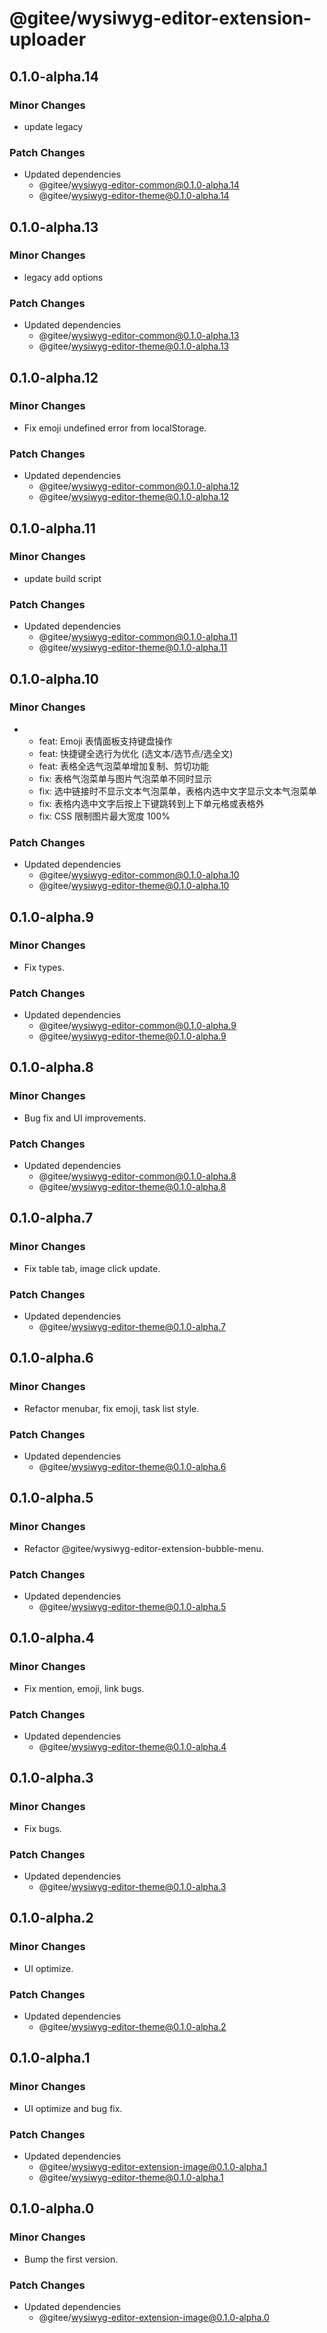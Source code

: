 # @gitee/wysiwyg-editor-extension-uploader

## 0.1.0-alpha.14

### Minor Changes

- update legacy

### Patch Changes

- Updated dependencies
  - @gitee/wysiwyg-editor-common@0.1.0-alpha.14
  - @gitee/wysiwyg-editor-theme@0.1.0-alpha.14

## 0.1.0-alpha.13

### Minor Changes

- legacy add options

### Patch Changes

- Updated dependencies
  - @gitee/wysiwyg-editor-common@0.1.0-alpha.13
  - @gitee/wysiwyg-editor-theme@0.1.0-alpha.13

## 0.1.0-alpha.12

### Minor Changes

- Fix emoji undefined error from localStorage.

### Patch Changes

- Updated dependencies
  - @gitee/wysiwyg-editor-common@0.1.0-alpha.12
  - @gitee/wysiwyg-editor-theme@0.1.0-alpha.12

## 0.1.0-alpha.11

### Minor Changes

- update build script

### Patch Changes

- Updated dependencies
  - @gitee/wysiwyg-editor-common@0.1.0-alpha.11
  - @gitee/wysiwyg-editor-theme@0.1.0-alpha.11

## 0.1.0-alpha.10

### Minor Changes

- - feat: Emoji 表情面板支持键盘操作
  - feat: 快捷键全选行为优化 (选文本/选节点/选全文)
  - feat: 表格全选气泡菜单增加复制、剪切功能
  - fix: 表格气泡菜单与图片气泡菜单不同时显示
  - fix: 选中链接时不显示文本气泡菜单，表格内选中文字显示文本气泡菜单
  - fix: 表格内选中文字后按上下键跳转到上下单元格或表格外
  - fix: CSS 限制图片最大宽度 100%

### Patch Changes

- Updated dependencies
  - @gitee/wysiwyg-editor-common@0.1.0-alpha.10
  - @gitee/wysiwyg-editor-theme@0.1.0-alpha.10

## 0.1.0-alpha.9

### Minor Changes

- Fix types.

### Patch Changes

- Updated dependencies
  - @gitee/wysiwyg-editor-common@0.1.0-alpha.9
  - @gitee/wysiwyg-editor-theme@0.1.0-alpha.9

## 0.1.0-alpha.8

### Minor Changes

- Bug fix and UI improvements.

### Patch Changes

- Updated dependencies
  - @gitee/wysiwyg-editor-common@0.1.0-alpha.8
  - @gitee/wysiwyg-editor-theme@0.1.0-alpha.8

## 0.1.0-alpha.7

### Minor Changes

- Fix table tab, image click update.

### Patch Changes

- Updated dependencies
  - @gitee/wysiwyg-editor-theme@0.1.0-alpha.7

## 0.1.0-alpha.6

### Minor Changes

- Refactor menubar, fix emoji, task list style.

### Patch Changes

- Updated dependencies
  - @gitee/wysiwyg-editor-theme@0.1.0-alpha.6

## 0.1.0-alpha.5

### Minor Changes

- Refactor @gitee/wysiwyg-editor-extension-bubble-menu.

### Patch Changes

- Updated dependencies
  - @gitee/wysiwyg-editor-theme@0.1.0-alpha.5

## 0.1.0-alpha.4

### Minor Changes

- Fix mention, emoji, link bugs.

### Patch Changes

- Updated dependencies
  - @gitee/wysiwyg-editor-theme@0.1.0-alpha.4

## 0.1.0-alpha.3

### Minor Changes

- Fix bugs.

### Patch Changes

- Updated dependencies
  - @gitee/wysiwyg-editor-theme@0.1.0-alpha.3

## 0.1.0-alpha.2

### Minor Changes

- UI optimize.

### Patch Changes

- Updated dependencies
  - @gitee/wysiwyg-editor-theme@0.1.0-alpha.2

## 0.1.0-alpha.1

### Minor Changes

- UI optimize and bug fix.

### Patch Changes

- Updated dependencies
  - @gitee/wysiwyg-editor-extension-image@0.1.0-alpha.1
  - @gitee/wysiwyg-editor-theme@0.1.0-alpha.1

## 0.1.0-alpha.0

### Minor Changes

- Bump the first version.

### Patch Changes

- Updated dependencies
  - @gitee/wysiwyg-editor-extension-image@0.1.0-alpha.0
